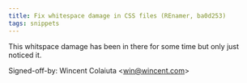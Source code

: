 ```yaml
---
title: Fix whitespace damage in CSS files (REnamer, ba0d253)
tags: snippets
---
```


This whitspace damage has been in there for some time but only just noticed it.

Signed-off-by: Wincent Colaiuta &lt;win@wincent.com&gt;

